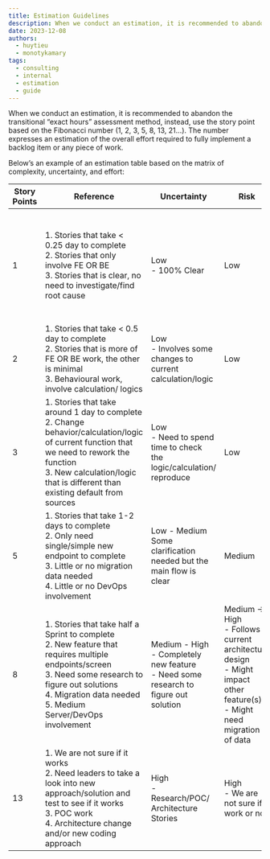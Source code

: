 ```yaml
---
title: Estimation Guidelines
description: When we conduct an estimation, it is recommended to abandon the transitional “exact hours” assessment method, instead, use the story point based on the Fibonacci number (1, 2, 3, 5, 8, 13, 21…). The number expresses an estimation of the overall effort required to fully implement a backlog item or any piece of work.
date: 2023-12-08
authors:
  - huytieu
  - monotykamary
tags:
  - consulting
  - internal
  - estimation
  - guide
---
```


When we conduct an estimation, it is recommended to abandon the transitional “exact hours” assessment method, instead, use the story point based on the Fibonacci number (1, 2, 3, 5, 8, 13, 21…). The number expresses an estimation of the overall effort required to fully implement a backlog item or any piece of work.

Below’s an example of an estimation table based on the matrix of complexity, uncertainty, and effort:

| Story Points | Reference                                                                                                                                                                                                                      | Uncertainty                                                                               | Risk                                                                                                                        | Efforts                                                   | FE Example                                                                                                                                                                 | BE Example                                                                                                   |
| ------------ | ------------------------------------------------------------------------------------------------------------------------------------------------------------------------------------------------------------------------------ | ----------------------------------------------------------------------------------------- | --------------------------------------------------------------------------------------------------------------------------- | --------------------------------------------------------- | -------------------------------------------------------------------------------------------------------------------------------------------------------------------------- | ------------------------------------------------------------------------------------------------------------ |
| 1            | 1. Stories that take < 0.25 day to complete<br>2. Stories that only involve FE OR BE<br>3. Stories that is clear, no need to investigate/find root cause                                                                       | Low<br>- 100% Clear                                                                       | Low                                                                                                                         | Less than half a day: 1 hour or less                      | Small UI update that doesn’t require BE work: <br>- Color, Font, Positioning that doesn’t require relayout<br>- Sorting (no BE work)<br>- Only impact 1-2 screens/controls | - Configurations only<br>                                                                                    |
| 2            | 1. Stories that take < 0.5 day to complete<br>2. Stories that is more of FE OR BE work, the other is minimal<br>3. Behavioural work, involve calculation/ logics                                                               | Low<br>- Involves some changes to current calculation/logic                               | Low                                                                                                                         | Around half a day to 1 day                                | - Calculate/Sum/Count numbers<br>- Small UI change but on multiple screens (3 or more)                                                                                     | - Minor changes to existing API (Add/edit/remove fields...)<br>- Minor change on calculations to current API |
| 3            | 1. Stories that take around 1 day to complete<br>2. Change behavior/calculation/logic of current function that we need to rework the function<br>3. New calculation/logic that is different than existing default from sources | Low<br>- Need to spend time to check the logic/calculation/ reproduce                     | Low                                                                                                                         | Around 1 working Day                                      |                                                                                                                                                                            |                                                                                                              |
| 5            | 1. Stories that take 1-2 days to complete<br>2. Only need single/simple new endpoint to complete<br>3. Little or no migration data needed<br>4. Little or no DevOps involvement                                                | Low - Medium<br>Some clarification needed but the main flow is clear                      | Medium                                                                                                                      | Around 3 working Days                                     |                                                                                                                                                                            |                                                                                                              |
| 8            | 1. Stories that take half a Sprint to complete<br>2. New feature that requires multiple endpoints/screen<br>3. Need some research to figure out solutions<br>4. Migration data needed<br>5. Medium Server/DevOps involvement   | Medium - High<br>- Completely new feature <br>- Need some research to figure out solution | Medium → High<br>- Follows current architecture design<br>- Might impact other feature(s)<br>- Might need migration of data | Around 5 working Days                                     |                                                                                                                                                                            |                                                                                                              |
| 13           | 1. We are not sure if it works<br>2. Need leaders to take a look into new approach/solution and test to see if it works<br>3. POC work<br>4. Architecture change and/or new coding approach                                    | High<br>- Research/POC/ Architecture Stories                                              | High<br>- We are not sure if it work or not                                                                                 | If cannot deliver in a working week, please break it down |                                                                                                                                                                            |                                                                                                              |

